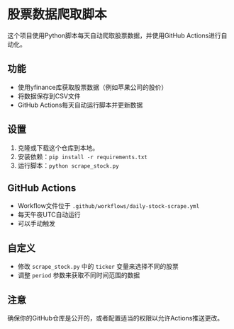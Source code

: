 # 股票数据爬取脚本

这个项目使用Python脚本每天自动爬取股票数据，并使用GitHub Actions进行自动化。

## 功能

- 使用yfinance库获取股票数据（例如苹果公司的股价）
- 将数据保存到CSV文件
- GitHub Actions每天自动运行脚本并更新数据

## 设置

1. 克隆或下载这个仓库到本地。
2. 安装依赖：`pip install -r requirements.txt`
3. 运行脚本：`python scrape_stock.py`

## GitHub Actions

- Workflow文件位于 `.github/workflows/daily-stock-scrape.yml`
- 每天午夜UTC自动运行
- 可以手动触发

## 自定义

- 修改 `scrape_stock.py` 中的 `ticker` 变量来选择不同的股票
- 调整 `period` 参数来获取不同时间范围的数据

## 注意

确保你的GitHub仓库是公开的，或者配置适当的权限以允许Actions推送更改。
